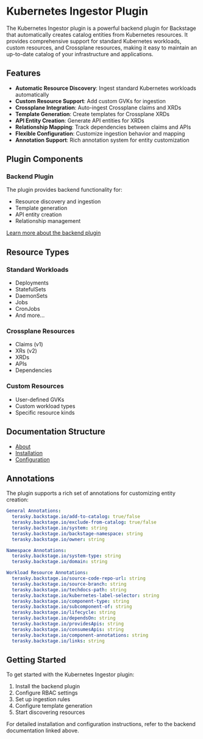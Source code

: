 # Kubernetes Ingestor Plugin

The Kubernetes Ingestor plugin is a powerful backend plugin for Backstage that automatically creates catalog entities from Kubernetes resources. It provides comprehensive support for standard Kubernetes workloads, custom resources, and Crossplane resources, making it easy to maintain an up-to-date catalog of your infrastructure and applications.

## Features

- **Automatic Resource Discovery**: Ingest standard Kubernetes workloads automatically
- **Custom Resource Support**: Add custom GVKs for ingestion
- **Crossplane Integration**: Auto-ingest Crossplane claims and XRDs
- **Template Generation**: Create templates for Crossplane XRDs
- **API Entity Creation**: Generate API entities for XRDs
- **Relationship Mapping**: Track dependencies between claims and APIs
- **Flexible Configuration**: Customize ingestion behavior and mapping
- **Annotation Support**: Rich annotation system for entity customization

## Plugin Components

### Backend Plugin
The plugin provides backend functionality for:  
- Resource discovery and ingestion  
- Template generation  
- API entity creation  
- Relationship management  

[Learn more about the backend plugin](./backend/about.md)

## Resource Types

### Standard Workloads
- Deployments
- StatefulSets
- DaemonSets
- Jobs
- CronJobs
- And more...

### Crossplane Resources
- Claims (v1)
- XRs (v2)
- XRDs
- APIs
- Dependencies

### Custom Resources
- User-defined GVKs
- Custom workload types
- Specific resource kinds

## Documentation Structure
- [About](./backend/about.md)
- [Installation](./backend/install.md)
- [Configuration](./backend/configure.md)

## Annotations

The plugin supports a rich set of annotations for customizing entity creation:

```yaml
General Annotations:
  terasky.backstage.io/add-to-catalog: true/false
  terasky.backstage.io/exclude-from-catalog: true/false
  terasky.backstage.io/system: string
  terasky.backstage.io/backstage-namespace: string
  terasky.backstage.io/owner: string

Namespace Annotations:
  terasky.backstage.io/system-type: string
  terasky.backstage.io/domain: string

Workload Resource Annotations:
  terasky.backstage.io/source-code-repo-url: string
  terasky.backstage.io/source-branch: string
  terasky.backstage.io/techdocs-path: string
  terasky.backstage.io/kubernetes-label-selector: string
  terasky.backstage.io/component-type: string
  terasky.backstage.io/subcomponent-of: string
  terasky.backstage.io/lifecycle: string
  terasky.backstage.io/dependsOn: string
  terasky.backstage.io/providesApis: string
  terasky.backstage.io/consumesApis: string
  terasky.backstage.io/component-annotations: string
  terasky.backstage.io/links: string
```

## Getting Started

To get started with the Kubernetes Ingestor plugin:  
1. Install the backend plugin  
2. Configure RBAC settings  
3. Set up ingestion rules  
4. Configure template generation  
5. Start discovering resources  

For detailed installation and configuration instructions, refer to the backend documentation linked above.
